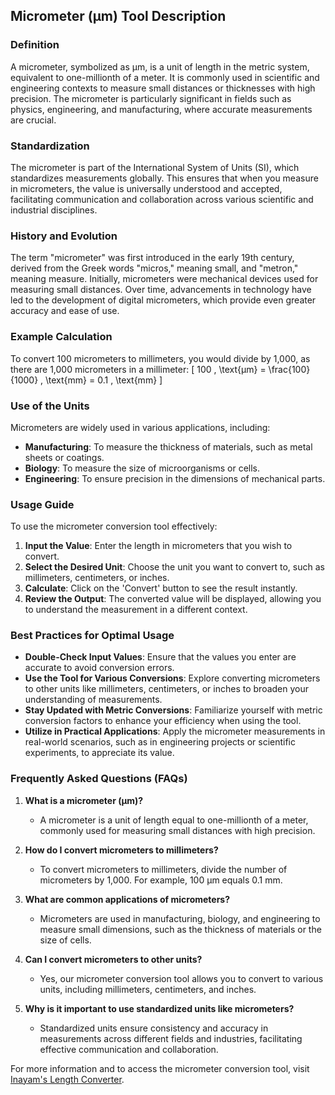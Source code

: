 ## Micrometer (µm) Tool Description

### Definition
A micrometer, symbolized as µm, is a unit of length in the metric system, equivalent to one-millionth of a meter. It is commonly used in scientific and engineering contexts to measure small distances or thicknesses with high precision. The micrometer is particularly significant in fields such as physics, engineering, and manufacturing, where accurate measurements are crucial.

### Standardization
The micrometer is part of the International System of Units (SI), which standardizes measurements globally. This ensures that when you measure in micrometers, the value is universally understood and accepted, facilitating communication and collaboration across various scientific and industrial disciplines.

### History and Evolution
The term "micrometer" was first introduced in the early 19th century, derived from the Greek words "micros," meaning small, and "metron," meaning measure. Initially, micrometers were mechanical devices used for measuring small distances. Over time, advancements in technology have led to the development of digital micrometers, which provide even greater accuracy and ease of use.

### Example Calculation
To convert 100 micrometers to millimeters, you would divide by 1,000, as there are 1,000 micrometers in a millimeter:
\[ 
100 \, \text{µm} = \frac{100}{1000} \, \text{mm} = 0.1 \, \text{mm} 
\]

### Use of the Units
Micrometers are widely used in various applications, including:
- **Manufacturing**: To measure the thickness of materials, such as metal sheets or coatings.
- **Biology**: To measure the size of microorganisms or cells.
- **Engineering**: To ensure precision in the dimensions of mechanical parts.

### Usage Guide
To use the micrometer conversion tool effectively:
1. **Input the Value**: Enter the length in micrometers that you wish to convert.
2. **Select the Desired Unit**: Choose the unit you want to convert to, such as millimeters, centimeters, or inches.
3. **Calculate**: Click on the 'Convert' button to see the result instantly.
4. **Review the Output**: The converted value will be displayed, allowing you to understand the measurement in a different context.

### Best Practices for Optimal Usage
- **Double-Check Input Values**: Ensure that the values you enter are accurate to avoid conversion errors.
- **Use the Tool for Various Conversions**: Explore converting micrometers to other units like millimeters, centimeters, or inches to broaden your understanding of measurements.
- **Stay Updated with Metric Conversions**: Familiarize yourself with metric conversion factors to enhance your efficiency when using the tool.
- **Utilize in Practical Applications**: Apply the micrometer measurements in real-world scenarios, such as in engineering projects or scientific experiments, to appreciate its value.

### Frequently Asked Questions (FAQs)

1. **What is a micrometer (µm)?**
   - A micrometer is a unit of length equal to one-millionth of a meter, commonly used for measuring small distances with high precision.

2. **How do I convert micrometers to millimeters?**
   - To convert micrometers to millimeters, divide the number of micrometers by 1,000. For example, 100 µm equals 0.1 mm.

3. **What are common applications of micrometers?**
   - Micrometers are used in manufacturing, biology, and engineering to measure small dimensions, such as the thickness of materials or the size of cells.

4. **Can I convert micrometers to other units?**
   - Yes, our micrometer conversion tool allows you to convert to various units, including millimeters, centimeters, and inches.

5. **Why is it important to use standardized units like micrometers?**
   - Standardized units ensure consistency and accuracy in measurements across different fields and industries, facilitating effective communication and collaboration.

For more information and to access the micrometer conversion tool, visit [Inayam's Length Converter](https://www.inayam.co/unit-converter/length).